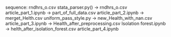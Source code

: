 sequence:
rndhrs_o.csv
stata_parser.py() -> rndhrs_o.csv
article_part_1.ipynb -> part_of_full_data.csv
article_part_2.ipynb -> merget_Helth.csv
uniform_pass_style.py -> new_Health_with_nan.csv
article_part_3.ipynb -> Health_after_preprocessing.csv
Isolation forest.ipynb -> helth_after_isolation_forest.csv
article_part_4.ipynb

